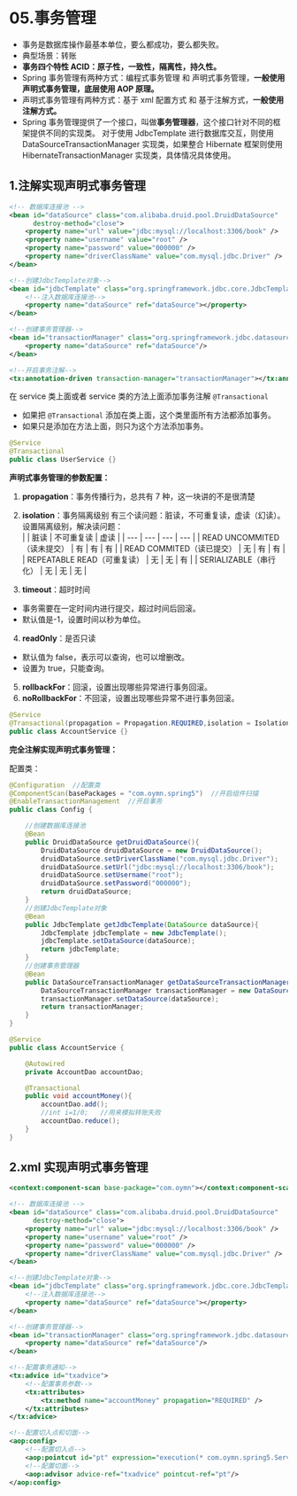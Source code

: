 # 05.事务管理

- 事务是数据库操作最基本单位，要么都成功，要么都失败。
- 典型场景：转账
- **事务四个特性 ACID：原子性，一致性，隔离性，持久性。**
- Spring 事务管理有两种方式：编程式事务管理 和 声明式事务管理，**一般使用声明式事务管理，底层使用 AOP 原理。**
- 声明式事务管理有两种方式：基于 xml 配置方式 和 基于注解方式，**一般使用注解方式。**
- Spring 事务管理提供了一个接口，叫做**事务管理器**，这个接口针对不同的框架提供不同的实现类。
  对于使用 JdbcTemplate 进行数据库交互，则使用 DataSourceTransactionManager 实现类，如果整合 Hibernate 框架则使用 HibernateTransactionManager 实现类，具体情况具体使用。

## 1.注解实现声明式事务管理

```xml
<!-- 数据库连接池 -->
<bean id="dataSource" class="com.alibaba.druid.pool.DruidDataSource"
      destroy-method="close">
    <property name="url" value="jdbc:mysql://localhost:3306/book" />
    <property name="username" value="root" />
    <property name="password" value="000000" />
    <property name="driverClassName" value="com.mysql.jdbc.Driver" />
</bean>

<!--创建JdbcTemplate对象-->
<bean id="jdbcTemplate" class="org.springframework.jdbc.core.JdbcTemplate">
    <!--注入数据库连接池-->
    <property name="dataSource" ref="dataSource"></property>
</bean>

<!--创建事务管理器-->
<bean id="transactionManager" class="org.springframework.jdbc.datasource.DataSourceTransactionManager">
    <property name="dataSource" ref="dataSource"/>
</bean>

<!--开启事务注解-->
<tx:annotation-driven transaction-manager="transactionManager"></tx:annotation-driven>
```

在 service 类上面或者 service 类的方法上面添加事务注解 `@Transactional`

- 如果把 `@Transactional` 添加在类上面，这个类里面所有方法都添加事务。
- 如果只是添加在方法上面，则只为这个方法添加事务。

```java
@Service
@Transactional
public class UserService {}
```

**声明式事务管理的参数配置：**

1. **propagation**：事务传播行为，总共有 7 种，这一块讲的不是很清楚
2. **isolation**：事务隔离级别
   有三个读问题：脏读，不可重复读，虚读（幻读）。
   设置隔离级别，解决读问题：  
   | | 脏读 | 不可重复读 | 虚读 |
   | --- | --- | --- | --- |
   | READ UNCOMMITED（读未提交） | 有 | 有 | 有 |
   | READ COMMITED（读已提交） | 无 | 有 | 有 |
   | REPEATABLE READ（可重复读） | 无 | 无 | 有 |
   | SERIALIZABLE（串行化） | 无 | 无 | 无 |

3. **timeout**：超时时间

- 事务需要在一定时间内进行提交，超过时间后回滚。
- 默认值是-1，设置时间以秒为单位。

4. **readOnly**：是否只读

- 默认值为 false，表示可以查询，也可以增删改。
- 设置为 true，只能查询。

5. **rollbackFor**：回滚，设置出现哪些异常进行事务回滚。
6. **noRollbackFor**：不回滚，设置出现哪些异常不进行事务回滚。

```java
@Service
@Transactional(propagation = Propagation.REQUIRED,isolation = Isolation.READ_COMMITTED)
public class AccountService {}
```

**完全注解实现声明式事务管理：**

配置类：

```java
@Configuration  //配置类
@ComponentScan(basePackages = "com.oymn.spring5")  //开启组件扫描
@EnableTransactionManagement  //开启事务
public class Config {

    //创建数据库连接池
    @Bean
    public DruidDataSource getDruidDataSource(){
        DruidDataSource druidDataSource = new DruidDataSource();
        druidDataSource.setDriverClassName("com.mysql.jdbc.Driver");
        druidDataSource.setUrl("jdbc:mysql://localhost:3306/book");
        druidDataSource.setUsername("root");
        druidDataSource.setPassword("000000");
        return druidDataSource;
    }
    //创建JdbcTemplate对象
    @Bean
    public JdbcTemplate getJdbcTemplate(DataSource dataSource){
        JdbcTemplate jdbcTemplate = new JdbcTemplate();
        jdbcTemplate.setDataSource(dataSource);
        return jdbcTemplate;
    }
    //创建事务管理器
    @Bean
    public DataSourceTransactionManager getDataSourceTransactionManager(DataSource dataSource){
        DataSourceTransactionManager transactionManager = new DataSourceTransactionManager();
        transactionManager.setDataSource(dataSource);
        return transactionManager;
    }
}
```

```java
@Service
public class AccountService {

    @Autowired
    private AccountDao accountDao;

    @Transactional
    public void accountMoney(){
        accountDao.add();
        //int i=1/0;   //用来模拟转账失败
        accountDao.reduce();
    }
}
```

## 2.xml 实现声明式事务管理

```xml
<context:component-scan base-package="com.oymn"></context:component-scan>

<!-- 数据库连接池 -->
<bean id="dataSource" class="com.alibaba.druid.pool.DruidDataSource"
      destroy-method="close">
    <property name="url" value="jdbc:mysql://localhost:3306/book" />
    <property name="username" value="root" />
    <property name="password" value="000000" />
    <property name="driverClassName" value="com.mysql.jdbc.Driver" />
</bean>

<!--创建JdbcTemplate对象-->
<bean id="jdbcTemplate" class="org.springframework.jdbc.core.JdbcTemplate">
    <!--注入数据库连接池-->
    <property name="dataSource" ref="dataSource"></property>
</bean>

<!--创建事务管理器-->
<bean id="transactionManager" class="org.springframework.jdbc.datasource.DataSourceTransactionManager">
    <property name="dataSource" ref="dataSource"/>
</bean>

<!--配置事务通知-->
<tx:advice id="txadvice">
    <!--配置事务参数-->
    <tx:attributes>
        <tx:method name="accountMoney" propagation="REQUIRED" />
    </tx:attributes>
</tx:advice>

<!--配置切入点和切面-->
<aop:config>
    <!--配置切入点-->
    <aop:pointcut id="pt" expression="execution(* com.oymn.spring5.Service.*.*(..))"/>
    <!--配置切面-->
    <aop:advisor advice-ref="txadvice" pointcut-ref="pt"/>
</aop:config>
```
 
 
 <git-talk/>